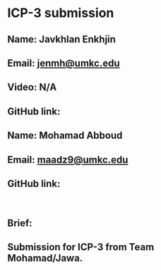 # ICP-3 submission

## Name: Javkhlan Enkhjin
## Email: jenmh@umkc.edu
## Video: N/A
## GitHub link: 
## Name: Mohamad Abboud
## Email: maadz9@umkc.edu
## GitHub link: 
<br/>
 
## Brief:

## Submission for ICP-3 from Team Mohamad/Jawa.
